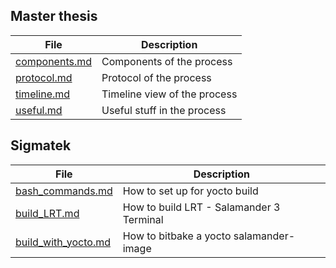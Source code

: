 ## Master thesis
| File       | Description |
|------------|-------|
| <a href="components.md" target="_blank">components.md</a>   | Components of the process |
| <a href="protocol.md" target="_blank">protocol.md</a>   | Protocol of the process |
| <a href="timeline.md" target="_blank">timeline.md</a>   | Timeline view of the process |
| <a href="useful.md" target="_blank">useful.md</a>   | Useful stuff in the process |

## Sigmatek
| File       | Description |
|------------|-------|
| <a href="sigmatek/bash_commands.md" target="_blank">bash_commands.md</a>   | How to set up for yocto build |
| <a href="sigmatek/build_LRT.md" target="_blank">build_LRT.md</a>   | How to build LRT - Salamander 3 Terminal |
| <a href="sigmatek/build_with_yocto.md" target="_blank">build_with_yocto.md</a>  | How to bitbake a yocto salamander-image |
